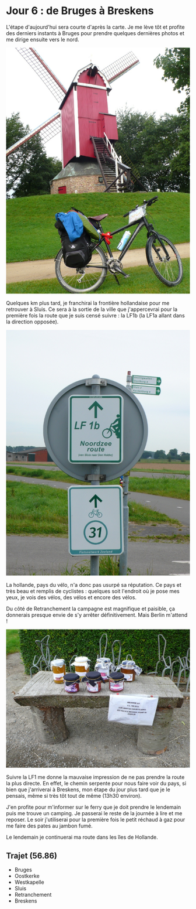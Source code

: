 Jour 6 : de Bruges à Breskens
=============================

L'étape d'aujourd'hui sera courte d'après la carte. Je me lève tôt et
profite des derniers instants à Bruges pour prendre quelques dernières
photos et me dirige ensuite vers le nord.

![Départ de Bruges](/assets/images/depart-de-bruges.jpg)

Quelques km plus tard, je franchirai la frontière hollandaise pour me
retrouver à Sluis. Ce sera à la sortie de la ville que j'appercevrai
pour la première fois la route que je suis censé suivre : la LF1b (la
LF1a allant dans la direction opposée).

![LF1b Noordzee Route](/assets/images/lf1b-noordzee-route.jpg)

La hollande, pays du vélo, n'a donc pas usurpé sa réputation. Ce pays
et très beau et remplis de cyclistes : quelques soit l'endroit où je
pose mes yeux, je vois des vélos, des vélos et encore des vélos.

Du côté de Retranchement la campagne est magnifique et paisible, ça
donnerais presque envie de s'y arrêter définitivement. Mais Berlin
m'attend !

![De la confiture sur le bord de la route](/assets/images/de-la-confiture-sur-le-bord-de-la-route.jpg)

Suivre la LF1 me donne la mauvaise impression de ne pas prendre la
route la plus directe. En effet, le chemin serpente pour nous faire
voir du pays, si bien que j'arriverai à Breskens, mon étape du jour
plus tard que je le pensais, même si très tôt tout de même (13h30
environ).

J'en profite pour m'informer sur le ferry que je doit prendre le
lendemain puis me trouve un camping. Je passerai le reste de la
journée à lire et me reposer. Le soir j'utiliserai pour la première
fois le petit réchaud à gaz pour me faire des pates au jambon fumé.

Le lendemain je continuerai ma route dans les îles de Hollande.

## Trajet (56.86)

- Bruges
- Oostkerke
- Westkapelle
- Sluis
- Retranchement
- Breskens

